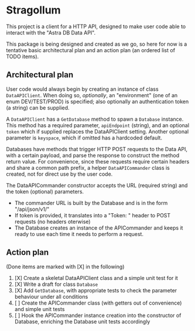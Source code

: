 # Stragollum

This project is a client for a HTTP API, designed
to make user code able to interact with the "Astra DB Data API".

This package is being designed and created as we go, so here for now is a tentative basic architectural plan and an action plan (an ordered list of TODO items).

## Architectural plan

User code would always begin by creating an instance of class `DataAPIClient`.
When doing so, _optionally_, an "environment" (one of an enum DEV/TEST/PROD) is specified; also optionally an authentication token (a string) can be supplied.

A `DataAPIClient` has a `GetDatabase` method to spawn a `Database` instance.
This method has a required parameter, `apiEndpoint` (string), and an optional `token` which if supplied replaces the DataAPIClient setting.
Another optional parameter is `keyspace`, which if omitted has a hardcoded default.

Databases have methods that trigger HTTP POST requests to the Data API, with a certain payload,
and parse the response to construct the method return value. For convenience, since these requests 
require certain headers and share a common path prefix, a helper `DataAPICommander` class is created,
not for direct use by the user code.

The DataAPICommander constructor accepts the URL (required string) and the token (optional) parameters.
- The commander URL is built by the Database and is in the form "<api endpoint>/api/json/v1/<keyspace>"
- If token is provided, it translates into a "Token: <token>" header to POST requests (no headers oterwise)
- The Database creates an instance of the APICommander and keeps it ready to use each time it needs to perform a request.

## Action plan

(Done items are marked with [X] in the following)

1. [X] Create a skeletal DataAPIClient class and a simple unit test for it
2. [X] Write a draft for class `Database`
3. [X] Add `GetDatabase`, with appropriate tests to check the parameter behaviour under all conditions
4. [ ] Create the APICommander class (with getters out of convenience) and simple unit tests
5. [ ] Hook the APICommander instance creation into the constructor of Database, enriching the Database unit tests accordingly